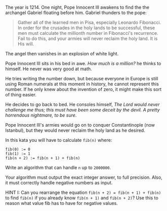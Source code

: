 The year is 1214. One night, Pope Innocent III awakens to find the the archangel Gabriel floating before him. Gabriel thunders to the pope:

> Gather all of the learned men in Pisa, especially Leonardo Fibonacci. In order for the crusades in the holy lands to be successful, these men must calculate the millionth number in Fibonacci's recurrence. Fail to do this, and your armies will never reclaim the holy land. It is His will.

The angel then vanishes in an explosion of white light.

Pope Innocent III sits in his bed in awe. _How much is a million?_ he thinks to himself. He never was very good at math.

He tries writing the number down, but because everyone in Europe is still using Roman numerals at this moment in history, he cannot represent this number. If he only knew about the invention of zero, it might make this sort of thing easier.

He decides to go back to bed. He consoles himself, _The Lord would never challenge me thus; this must have been some deceit by the devil. A pretty horrendous nightmare, to be sure_.

Pope Innocent III's armies would go on to conquer Constantinople (now Istanbul), but they would never reclaim the holy land as he desired.

In this kata you will have to calculate `fib(n)` where:

```
fib(0) := 0
fib(1) := 1
fib(n + 2) := fib(n + 1) + fib(n)
```

Write an algorithm that can handle `n` up to `2000000`.

Your algorithm must output the exact integer answer, to full precision. Also, it must correctly handle negative numbers as input.

HINT I: Can you rearrange the equation `fib(n + 2) = fib(n + 1) + fib(n)` to find `fib(n)` if you already know `fib(n + 1)` and `fib(n + 2)`? Use this to reason what value fib has to have for negative values.
